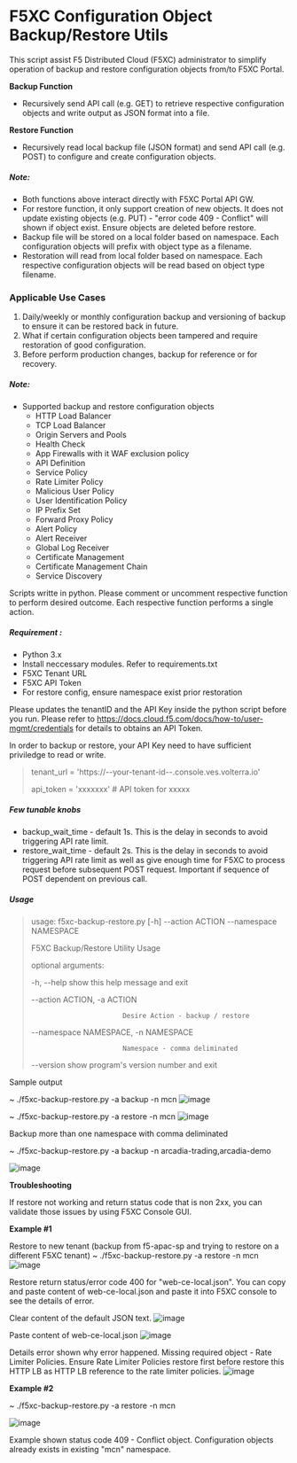 # F5XC Configuration Object Backup/Restore Utils

This script assist F5 Distributed Cloud (F5XC) administrator to simplify operation of backup and restore configuration objects from/to F5XC Portal.

**Backup Function**

* Recursively send API call (e.g. GET) to retrieve respective configuration objects and write output as JSON format into a file.

**Restore Function**

* Recursively read local backup file (JSON format) and send API call (e.g. POST) to configure and create configuration objects.

##### Note:

* Both functions above interact directly with F5XC Portal API GW.
* For restore function, it only support creation of new objects. It does not update existing objects (e.g. PUT) - "error code 409 - Conflict" will shown if object exist. Ensure objects are deleted before restore.
* Backup file will be stored on a local folder based on namespace. Each configuration objects will prefix with object type as a filename.
* Restoration will read from local folder based on namespace. Each respective configuration objects will be read based on object type filename.

### Applicable Use Cases

1. Daily/weekly or monthly configuration backup and versioning of backup to ensure it can be restored back in future.
2. What if certain configuration objects been tampered and require restoration of good configuration.
3. Before perform production changes, backup for reference or for recovery.

##### Note:

- Supported backup and restore configuration objects
  - HTTP Load Balancer
  - TCP Load Balancer
  - Origin Servers and Pools
  - Health Check
  - App Firewalls with it WAF exclusion policy
  - API Definition
  - Service Policy
  - Rate Limiter Policy
  - Malicious User Policy
  - User Identification Policy
  - IP Prefix Set
  - Forward Proxy Policy
  - Alert Policy
  - Alert Receiver
  - Global Log Receiver
  - Certificate Management
  - Certificate Management Chain
  - Service Discovery

Scripts writte in python. Please comment or uncomment respective function to perform desired outcome. Each respective function performs a single action.

##### Requirement :

* Python 3.x
* Install neccessary modules. Refer to requirements.txt
* F5XC Tenant URL
* F5XC API Token
* For restore config, ensure namespace exist prior restoration

Please updates the tenantID and the API Key inside the python script before you run. Please refer to https://docs.cloud.f5.com/docs/how-to/user-mgmt/credentials for details to obtains an API Token.

In order to backup or restore, your API Key need to have sufficient priviledge to read or write.

> tenant_url = 'https://--your-tenant-id--.console.ves.volterra.io'
>
>
> api_token = 'xxxxxxx' # API token for xxxxx

##### Few tunable knobs

* backup_wait_time - default 1s. This is the delay in seconds to avoid triggering API rate limit.
* restore_wait_time - default 2s. This is the delay in seconds to avoid triggering API rate limit as well as give enough time for F5XC to process request before subsequent POST request. Important if sequence of POST dependent on previous call.

##### Usage

> usage: f5xc-backup-restore.py [-h] --action ACTION --namespace NAMESPACE
>
> F5XC Backup/Restore Utility Usage
>
> optional arguments:
>
>
> -h, --help            show this help message and exit
>
> --action ACTION, -a ACTION
>
>
>                            Desire Action - backup / restore
>
> --namespace NAMESPACE, -n NAMESPACE
>
>
>                            Namespace - comma deliminated
>
> --version             show program's version number and exit

Sample output

~ ./f5xc-backup-restore.py -a backup -n mcn
![image](./assets/backup.png)

~ ./f5xc-backup-restore.py -a restore -n mcn
![image](./assets/restore.png)

Backup more than one namespace with comma deliminated

~ ./f5xc-backup-restore.py -a backup -n arcadia-trading,arcadia-demo

![image](./assets/backup2.png)

**Troubleshooting**

If restore not working and return status code that is non 2xx, you can validate those issues by using F5XC Console GUI.

**Example #1**

Restore to new tenant (backup from f5-apac-sp and trying to restore on a different F5XC tenant)
~ ./f5xc-backup-restore.py -a restore -n mcn
![image](./assets/restore-new-tenant.png)

Restore return status/error code 400 for "web-ce-local.json". You can copy and paste content of web-ce-local.json and paste it into F5XC console to see the details of error.

Clear content of the default JSON text.
![image](./assets/new-tenant-validate-error-code.png)

Paste content of web-ce-local.json
![image](./assets/new-tenant-paste-json.png)

Details error shown why error happened. Missing required object - Rate Limiter Policies. Ensure Rate Limiter Policies restore first before restore this HTTP LB as HTTP LB reference to the rate limiter policies.
![image](./assets/new-tenant-erorr-why.png)

**Example #2**

~ ./f5xc-backup-restore.py -a restore -n mcn

![image](./assets/restore-existing-objects.png)

Example shown status code 409 - Conflict object. Configuration objects already exists in existing "mcn" namespace.
